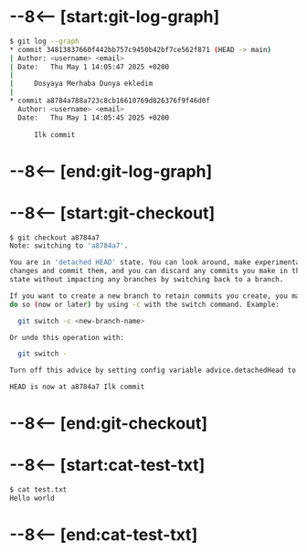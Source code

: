 # --8<-- [start:git-log-graph]
```bash 
$ git log --graph
* commit 34813837660f442bb757c9450b42bf7ce562f871 (HEAD -> main)
| Author: <username> <email>
| Date:   Thu May 1 14:05:47 2025 +0200
| 
|     Dosyaya Merhaba Dunya ekledim
| 
* commit a8784a788a723c8cb16610769d826376f9f46d0f
  Author: <username> <email>
  Date:   Thu May 1 14:05:45 2025 +0200
  
      Ilk commit
```
# --8<-- [end:git-log-graph]
# --8<-- [start:git-checkout]
```bash hl_lines="19"
$ git checkout a8784a7
Note: switching to 'a8784a7'.

You are in 'detached HEAD' state. You can look around, make experimental
changes and commit them, and you can discard any commits you make in this
state without impacting any branches by switching back to a branch.

If you want to create a new branch to retain commits you create, you may
do so (now or later) by using -c with the switch command. Example:

  git switch -c <new-branch-name>

Or undo this operation with:

  git switch -

Turn off this advice by setting config variable advice.detachedHead to false

HEAD is now at a8784a7 Ilk commit
```
# --8<-- [end:git-checkout]
# --8<-- [start:cat-test-txt]
```bash 
$ cat test.txt
Hello world
```
# --8<-- [end:cat-test-txt]

